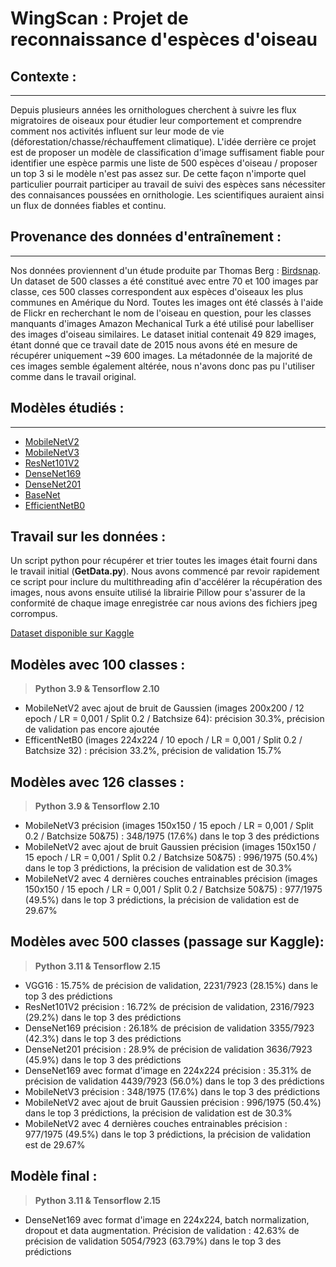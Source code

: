 # WingScan : Projet de reconnaissance d'espèces d'oiseau

## Contexte :
---
Depuis plusieurs années les ornithologues cherchent à suivre les flux migratoires de oiseaux pour étudier leur comportement et comprendre comment nos activités influent sur leur mode de vie (déforestation/chasse/réchauffement climatique). L'idée derrière ce projet est de proposer un modèle de classification d'image suffisament fiable pour identifier une espèce parmis une liste de 500 espèces d'oiseau / proposer un top 3 si le modèle n'est pas assez sur. De cette façon n'importe quel particulier pourrait participer au travail de suivi des espèces sans nécessiter des connaisances poussées en ornithologie. Les scientifiques auraient ainsi un flux de données fiables et continu.

## Provenance des données d'entraînement :
---
Nos données proviennent d'un étude produite par Thomas Berg : [Birdsnap](https://thomasberg.org/papers/birdsnap-cvpr14.pdf). Un dataset de 500 classes a été constitué avec entre 70 et 100 images par classe, ces 500 classes correspondent aux espèces d'oiseaux les plus communes en Amérique du Nord. Toutes les images ont été classés à l'aide de Flickr en recherchant le nom de l'oiseau en question, pour les classes manquants d'images Amazon Mechanical Turk a été utilisé pour labelliser des images d'oiseau similaires. Le dataset initial contenait 49 829 images, étant donné que ce travail date de 2015 nous avons été en mesure de récupérer uniquement ~39 600 images. La métadonnée de la majorité de ces images semble également altérée, nous n'avons donc pas pu l'utiliser comme dans le travail original.

## Modèles étudiés :
---
- [MobileNetV2](https://www.tensorflow.org/api_docs/python/tf/keras/applications/MobileNetV2)
- [MobileNetV3](https://pytorch.org/vision/main/models/generated/torchvision.models.mobilenet_v3_small.html#torchvision.models.mobilenet_v3_small)
- [ResNet101V2](https://www.tensorflow.org/api_docs/python/tf/keras/applications/ResNet101V2)
- [DenseNet169](https://pytorch.org/vision/main/models/generated/torchvision.models.densenet169.html)
- [DenseNet201](https://pytorch.org/vision/main/models/generated/torchvision.models.densenet201.html)
- [BaseNet](https://pypi.org/project/basenet-api/1.2.0/)
- [EfficientNetB0](https://keras.io/api/applications/efficientnet/)

## Travail sur les données :

Un script python pour récupérer et trier toutes les images était fourni dans le travail initial (**GetData.py**). Nous avons commencé par revoir rapidement ce script pour inclure du multithreading afin d'accélérer la récupération des images, nous avons ensuite utilisé la librairie Pillow pour s'assurer de la conformité de chaque image enregistrée car nous avions des fichiers jpeg corrompus.

[Dataset disponible sur Kaggle](https://www.kaggle.com/datasets/emmanueljova/birdspecies)

## Modèles avec 100 classes :
> **Python 3.9 & Tensorflow 2.10**

- MobileNetV2 avec ajout de bruit de Gaussien (images 200x200 / 12 epoch / LR =  0,001 / Split 0.2 / Batchsize 64): précision 30.3%, précision de validation pas encore ajoutée
- EfficentNetB0  (images 224x224 / 10 epoch / LR =  0,001 / Split 0.2 / Batchsize 32) : précision 33.2%, précision de validation 15.7%

## Modèles avec 126 classes :
> **Python 3.9 & Tensorflow 2.10**

- MobileNetV3 précision (images 150x150 / 15 epoch / LR =  0,001 / Split 0.2 / Batchsize 50&75) : 348/1975 (17.6%) dans le top 3 des prédictions
- MobileNetV2 avec ajout de bruit Gaussien précision (images 150x150 / 15 epoch / LR =  0,001 / Split 0.2 / Batchsize 50&75) : 996/1975 (50.4%) dans le top 3 prédictions, la précision de validation est de 30.3%
- MobileNetV2 avec 4 dernières couches entrainables précision (images 150x150 / 15 epoch / LR =  0,001 / Split 0.2 / Batchsize 50&75) : 977/1975 (49.5%) dans le top 3 prédictions, la précision de validation est de 29.67%

## Modèles avec 500 classes (passage sur Kaggle):
> **Python 3.11 & Tensorflow 2.15**

- VGG16 : 15.75% de précision de validation, 2231/7923 (28.15%) dans le top 3 des prédictions
- ResNet101V2 précision : 16.72% de précision de validation, 2316/7923 (29.2%) dans le top 3 des prédictions
- DenseNet169 précision : 26.18% de précision de validation 3355/7923 (42.3%) dans le top 3 des prédictions
- DenseNet201 précision : 28.9% de précision de validation 3636/7923 (45.9%) dans le top 3 des prédictions
- DenseNet169 avec format d'image en 224x224 précision : 35.31% de précision de validation 4439/7923 (56.0%) dans le top 3 des prédictions
- MobileNetV3 précision : 348/1975 (17.6%) dans le top 3 des prédictions
- MobileNetV2 avec ajout de bruit Gaussien précision : 996/1975 (50.4%) dans le top 3 prédictions, la précision de validation est de 30.3%
- MobileNetV2 avec 4 dernières couches entrainables précision : 977/1975 (49.5%) dans le top 3 prédictions, la précision de validation est de 29.67%

## Modèle final :
> **Python 3.11 & Tensorflow 2.15**

- DenseNet169 avec format d'image en 224x224, batch normalization, dropout et data augmentation. Précision de validation : 42.63% de précision de validation 5054/7923 (63.79%) dans le top 3 des prédictions
